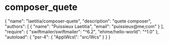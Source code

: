 # composer_quete

{
    "name": "laetitia/composer-quete",
    "description": "quete composer",
    "authors": [
        {
            "name": "Puissieux Laetitia",
            "email": "puissieux@me;com"
        }
    ],
    "require": {
        "swiftmailer/swiftmailer": "^6.2",
        "ehime/hello-world": "^1.0"
    },
    "autoload": {
        "psr-4": {
            "App\\Wcs\\": "src/Wcs"
        }
    }
}
